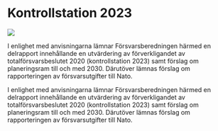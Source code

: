 # Kontrollstation 2023

![](/contentassets/9ff31e019bb54a738aef9125f098eacb/ds-2023-12-omslagets-framsida-200x150.jpg?width=150&quality=85)

I enlighet med anvisningarna lämnar Försvarsberedningen härmed en delrapport innehållande en utvärdering av förverkligandet av totalförsvarsbeslutet 2020 (kontrollstation 2023) samt förslag om planeringsram till och med 2030. Därutöver lämnas förslag om rapporteringen av försvarsutgifter till Nato.

I enlighet med anvisningarna lämnar Försvarsberedningen härmed en delrapport innehållande en utvärdering av förverkligandet av totalförsvarsbeslutet 2020 (kontrollstation 2023) samt förslag om planeringsram till och med 2030. Därutöver lämnas förslag om rapporteringen av försvarsutgifter till Nato.
